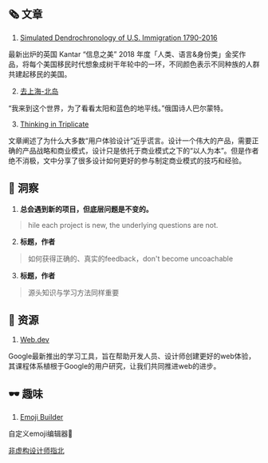 ##  🗞 文章

1. [Simulated Dendrochronology of U.S. Immigration 1790-2016](https://web.northeastern.edu/naturalizing-immigration-dataviz/) 

最新出炉的英国 Kantar “信息之美” 2018 年度「人类、语言&身份类」金奖作品，将每个美国移民时代想象成树干年轮中的一环，不同颜色表示不同种族的人群共建起移民的美国。

2. [去上海-北岛](https://www.douban.com/note/699954855/)

“我来到这个世界，为了看看太阳和蓝色的地平线。”俄国诗人巴尔蒙特。

3. [Thinking in Triplicate](https://medium.com/mule-design/a-three-part-plan-to-save-the-world-98653a20a12f) 

文章阐述了为什么大多数“用户体验设计”近乎谎言。设计一个伟大的产品，需要正确的产品战略和商业模式，设计只是依托于商业模式之下的“以人为本”。但是作者绝不消极，文中分享了很多设计如何更好的参与制定商业模式的技巧和经验。

## 💬 洞察

1. **总会遇到新的项目，但底层问题是不变的。**

> hile each project is new, the underlying questions are not.

2. **标题，作者**

> 如何获得正确的、真实的feedback，don't become uncoachable

3. **标题，作者**

> 源头知识与学习方法同样重要

## 💎 资源

1. [Web.dev](https://web.dev/)

Google最新推出的学习工具，旨在帮助开发人员、设计师创建更好的web体验，其课程体系植根于Google的用户研究，让我们共同推进web的进步。

## 🕶 趣味

1. [Emoji Builder](https://phlntn.com/emojibuilder/)

自定义emoji编辑器👻

[非虚构设计师指北](https://www.yuque.com/lynnete/design)
